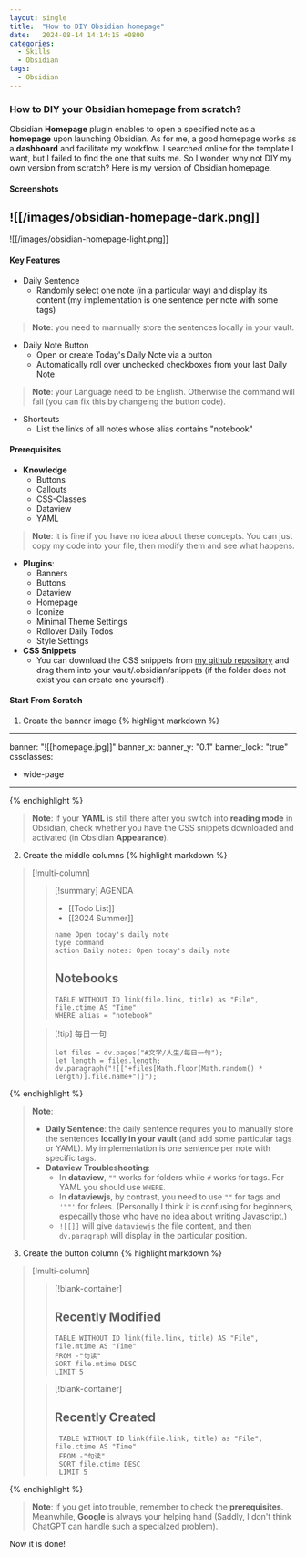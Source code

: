 ```yaml
---
layout: single
title:  "How to DIY Obsidian homepage"
date:   2024-08-14 14:14:15 +0800
categories:
  - Skills
  - Obsidian
tags:
  - Obsidian
---
```

### How to DIY your Obsidian homepage from scratch?
Obsidian **Homepage** plugin enables to open a specified note as a **homepage** upon launching Obsidian. As for me, a good homepage works as a **dashboard** and facilitate my workflow. I searched online for the template I want, but I failed to find the one that suits me. So I wonder, why not DIY my own version from scratch? Here is my version of Obsidian homepage.

#### Screenshots
![[/images/obsidian-homepage-dark.png]]
---
![[/images/obsidian-homepage-light.png]]

#### Key Features
- Daily Sentence
    - Randomly select one note (in a particular way) and display its content (my implementation is one sentence per note with some tags)
> **Note**: you need to mannually store the sentences locally in your vault.
- Daily Note Button
    - Open or create Today's Daily Note via a button
    - Automatically roll over unchecked checkboxes from your last Daily Note
> **Note**: your Language need to be English. Otherwise the command will fail (you can fix this by changeing the button code).
- Shortcuts
    - List the links of all notes whose alias contains "notebook"

#### Prerequisites
- **Knowledge**
    - Buttons
    - Callouts
    - CSS-Classes
    - Dataview
    - YAML
> **Note**: it is fine if you have no idea about these concepts. You can just copy my code into your file, then modify them and see what happens.
- **Plugins**:
    - Banners
    - Buttons
    - Dataview
    - Homepage
    - Iconize
    - Minimal Theme Settings
    - Rollover Daily Todos
    - Style Settings
- **CSS Snippets**
    - You can download the CSS snippets from [my github repository](https://github.com/Ghost04718/Obsidian-Homepage/tree/main/snippets) and drag them into your vault/.obsidian/snippets (if the folder does not exist you can create one yourself) .

#### Start From Scratch
1. Create the banner image
{% highlight markdown %}
---
banner: "![[homepage.jpg]]"
banner_x: 
banner_y: "0.1"
banner_lock: "true"
cssclasses:
  - wide-page
---
{% endhighlight %}
> **Note**: if your **YAML** is still there after you switch into **reading mode** in Obsidian, check whether you have the CSS snippets downloaded and activated (in Obsidian **Appearance**). 
2. Create the middle columns
{% highlight markdown %}
> [!multi-column]
>> [!summary] AGENDA
>> - [[Todo List]]
>> - [[2024 Summer]]
>> ```button
>> name Open today's daily note
>> type command
>> action Daily notes: Open today's daily note
>> ```
>> ## Notebooks
>>```dataview
>>TABLE WITHOUT ID link(file.link, title) as "File", file.ctime AS "Time"
>>WHERE alias = "notebook"
>> ```
>
>> [!tip] 每日一句
>>```dataviewjs
>>let files = dv.pages("#文学/人生/每日一句");
>>let length = files.length;
>>dv.paragraph("![["+files[Math.floor(Math.random() * length)].file.name+"]]");
>>```
>
{% endhighlight %}
> **Note**: 
> - **Daily Sentence**: the daily sentence requires you to manually store the sentences **locally in your vault** (and add some particular tags or YAML). My implementation is one sentence per note with specific tags.
> - **Dataview Troubleshooting**:
>   - In **dataview**, `""` works for folders while `#` works for tags. For YAML you should use `WHERE`.
>   - In **dataviewjs**, by contrast, you need to use `""` for tags and `'""'` for folers. (Personally I think it is confusing for beginners, especailly those who have no idea about writing Javascript.)
>   - `![[]]` will give `dataviewjs` the file content, and then `dv.paragraph` will display in the particular position.
3. Create the button column
{% highlight markdown %}
>[!multi-column]
>> [!blank-container]
>> ## Recently Modified 
>> ```dataview
>>TABLE WITHOUT ID link(file.link, title) AS "File", file.mtime AS "Time"
>>FROM -"句读"
>>SORT file.mtime DESC
>>LIMIT 5
>>```
>
>> [!blank-container]
>>## Recently Created
>> ```dataview
>>  TABLE WITHOUT ID link(file.link, title) as "File", file.ctime AS "Time"
>>  FROM -"句读" 
>>  SORT file.ctime DESC 
>>  LIMIT 5
>> ```
>
{% endhighlight %}

> **Note**: if you get into trouble, remember to check the **prerequisites**. Meanwhile, **Google** is always your helping hand (Saddly, I don't think ChatGPT can handle such a specialzed problem).

Now it is done!
